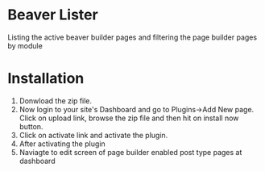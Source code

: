 # Beaver Lister
Listing the active beaver builder pages and filtering the page builder pages by module

# Installation

1. Donwload the zip file.
2. Now login to your site's Dashboard and go to Plugins->Add New page. Click on upload link, browse the zip file and then hit on install now button.
3. Click on activate link and activate the plugin.
4. After activating the plugin
5. Naviagte to edit screen of page builder enabled post type pages at dashboard
